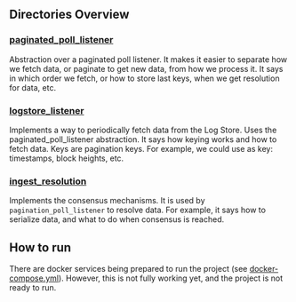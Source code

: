 ## Directories Overview

### [paginated_poll_listener](./internal/paginated_poll_listener)
Abstraction over a paginated poll listener. It makes it easier to separate how we fetch data, or paginate to get new data, from how we process it.
It says in which order we fetch, or how to store last keys, when we get resolution for data, etc.

### [logstore_listener](internal/extensions/listeners/logstore_listener)
Implements a way to periodically fetch data from the Log Store. Uses the paginated_poll_listener abstraction. It says how keying works and how to fetch data. Keys are pagination keys. For example, we could use as key: timestamps, block heights, etc.

### [ingest_resolution](internal/extensions/resolutions/ingest_resolution)
Implements the consensus mechanisms. It is used by `pagination_poll_listener` to resolve data. For example, it says how to serialize data, and what to do when consensus is reached.

## How to run

There are docker services being prepared to run the project (see [docker-compose.yml](./docker-compose.yml)). However, this is not fully working yet, and the project is not ready to run.